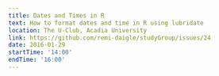 ```yaml
---
title: Dates and Times in R
text: How to format dates and time in R using lubridate
location: The U-Club, Acadia University
link: https://github.com/remi-daigle/studyGroup/issues/24
date: 2016-01-29
startTime: '14:00'
endTime: '16:00'
---
```

